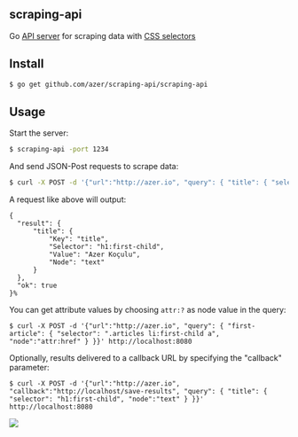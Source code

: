 ## scraping-api

Go [API server](http://github.com/azer/atlas) for scraping data with [CSS selectors](https://github.com/PuerkitoBio/goquery)

## Install

```bash
$ go get github.com/azer/scraping-api/scraping-api
```

## Usage

Start the server:

```bash
$ scraping-api -port 1234
```

And send JSON-Post requests to scrape data:

```bash
$ curl -X POST -d '{"url":"http://azer.io", "query": { "title": { "selector": "h1:first-child", "node":"text" } }}' http://localhost:8080
```

A request like above will output:

```
{
  "result": {
      "title": {
          "Key": "title",
          "Selector": "h1:first-child",
          "Value": "Azer Koçulu",
          "Node": "text"
      }
  },
  "ok": true
}%
```

You can get attribute values by choosing `attr:?` as node value in the query:

```
$ curl -X POST -d '{"url":"http://azer.io", "query": { "first-article": { "selector": ".articles li:first-child a", "node":"attr:href" } }}' http://localhost:8080
```

Optionally, results delivered to a callback URL by specifying the "callback" parameter:

```
$ curl -X POST -d '{"url":"http://azer.io", "callback":"http://localhost/save-results", "query": { "title": { "selector": "h1:first-child", "node":"text" } }}' http://localhost:8080
```

![](http://distilleryimage5.ak.instagram.com/51eb9256ba2611e3a63112f56a54141d_6.jpg)
